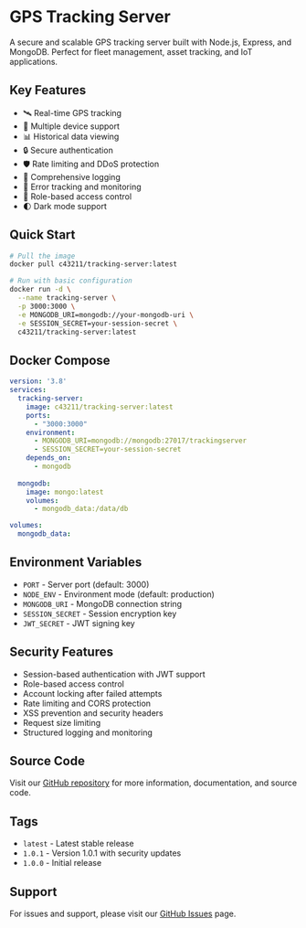 # GPS Tracking Server

A secure and scalable GPS tracking server built with Node.js, Express, and MongoDB. Perfect for fleet management, asset tracking, and IoT applications.

## Key Features

- 🛰️ Real-time GPS tracking
- 📱 Multiple device support
- 📊 Historical data viewing
- 🔒 Secure authentication
- 🛡️ Rate limiting and DDoS protection
- 📝 Comprehensive logging
- 🚨 Error tracking and monitoring
- 👥 Role-based access control
- 🌓 Dark mode support

## Quick Start

```bash
# Pull the image
docker pull c43211/tracking-server:latest

# Run with basic configuration
docker run -d \
  --name tracking-server \
  -p 3000:3000 \
  -e MONGODB_URI=mongodb://your-mongodb-uri \
  -e SESSION_SECRET=your-session-secret \
  c43211/tracking-server:latest
```

## Docker Compose

```yaml
version: '3.8'
services:
  tracking-server:
    image: c43211/tracking-server:latest
    ports:
      - "3000:3000"
    environment:
      - MONGODB_URI=mongodb://mongodb:27017/trackingserver
      - SESSION_SECRET=your-session-secret
    depends_on:
      - mongodb
  
  mongodb:
    image: mongo:latest
    volumes:
      - mongodb_data:/data/db

volumes:
  mongodb_data:
```

## Environment Variables

- `PORT` - Server port (default: 3000)
- `NODE_ENV` - Environment mode (default: production)
- `MONGODB_URI` - MongoDB connection string
- `SESSION_SECRET` - Session encryption key
- `JWT_SECRET` - JWT signing key

## Security Features

- Session-based authentication with JWT support
- Role-based access control
- Account locking after failed attempts
- Rate limiting and CORS protection
- XSS prevention and security headers
- Request size limiting
- Structured logging and monitoring

## Source Code

Visit our [GitHub repository](https://github.com/ccgriffin/tracking-server) for more information, documentation, and source code.

## Tags

- `latest` - Latest stable release
- `1.0.1` - Version 1.0.1 with security updates
- `1.0.0` - Initial release

## Support

For issues and support, please visit our [GitHub Issues](https://github.com/ccgriffin/tracking-server/issues) page.
